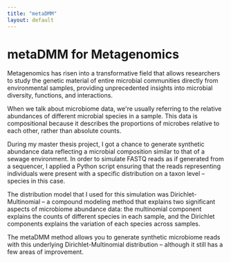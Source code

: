 ```yaml
---
title: "metaDMM"
layout: default
---
```


# metaDMM for Metagenomics
Metagenomics has risen into a transformative field that allows researchers to study the genetic material of entire microbial communities directly from environmental samples, providing unprecedented insights into microbial diversity, functions, and interactions.

When we talk about microbiome data, we're usually referring to the relative abundances of different microbial species in a sample. This data is compositional because it describes the proportions of microbes relative to each other, rather than absolute counts.

During my master thesis project, I got a chance to generate synthetic abundance data reflecting a microbial composition similar to that of a sewage environment. In order to simulate FASTQ reads as if generated from a sequencer, I applied a Python script ensuring that the reads representing individuals were present with a specific distribution on a taxon level – species in this case.

The distribution model that I used for this simulation was Dirichlet-Multinomial – a compound modeling method that explains two significant aspects of microbiome abundance data: the multinomial component explains the counts of different species in each sample, and the Dirichlet components explains the variation of each species across samples.

The metaDMM method allows you to generate synthetic microbiome reads with this underlying Dirichlet-Multinomial distribution – although it still has a few areas of improvement.



<script src="https://utteranc.es/client.js"
        repo="RandomVariable"
        issue-term="pathname"
        theme="github-light"
        crossorigin="anonymous"
        async>
</script>
